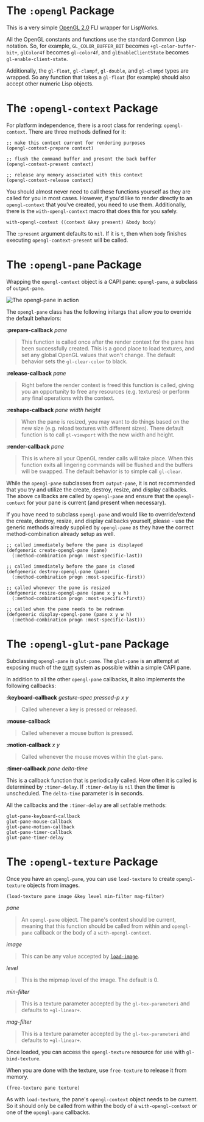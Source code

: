 # The `:opengl` Package

This is a very simple [OpenGL 2.0](http://www.opengl.org/) FLI wrapper for LispWorks.

All the OpenGL constants and functions use the standard Common Lisp notation. So, for example, `GL_COLOR_BUFFER_BIT` becomes `+gl-color-buffer-bit+`, `glColor4f` becomes `gl-color4f`, and `glEnableClientState` becomes `gl-enable-client-state`.

Additionally, the `gl-float`, `gl-clampf`, `gl-double`, and `gl-clampd` types are wrapped. So any function that takes a `gl-float` (for example) should also accept other numeric Lisp objects.

# The `:opengl-context` Package

For platform independence, there is a root class for rendering: `opengl-context`. There are three methods defined for it:

	;; make this context current for rendering purposes
	(opengl-context-prepare context)
	
	;; flush the command buffer and present the back buffer
	(opengl-context-present context)
	
	;; release any memory associated with this context
	(opengl-context-release context)
	
You should almost never need to call these functions yourself as they are called for you in most cases. However, if you'd like to render directly to an `opengl-context` that you've created, you need to use them. Additionally, there is the `with-opengl-context` macro that does this for you safely.

	with-opengl-context ((context &key present) &body body)
	
The `:present` argument defaults to `nil`. If it is `t`, then when `body` finishes executing `opengl-context-present` will be called.

# The `:opengl-pane` Package

Wrapping the `opengl-context` object is a CAPI pane: `opengl-pane`, a subclass of `output-pane`.

![The opengl-pane in action](https://raw.github.com/massung/lwgl/master/examples/screenshot.png)

The `opengl-pane` class has the following initargs that allow you to override the default behaviors:

**:prepare-callback** *pane*

> This function is called once after the render context for the pane has been successfully created. This is a good place to load textures, and set any global OpenGL values that won't change. The default behavior sets the `gl-clear-color` to black.

**:release-callback** *pane*

> Right before the render context is freed this function is called, giving you an opportunity to free any resources (e.g. textures) or perform any final operations with the context.

**:reshape-callback** *pane width height*

> When the pane is resized, you may want to do things based on the new size (e.g. reload textures with different sizes). There default function is to call `gl-viewport` with the new width and height.

**:render-callback** *pane*

> This is where all your OpenGL render calls will take place. When this function exits all lingering commands will be flushed and the buffers will be swapped. The default behavior is to simple call `gl-clear`.

While the `opengl-pane` subclasses from `output-pane`, it is not recommended that you try and utilize the create, destroy, resize, and display callbacks. The above callbacks are called by `opengl-pane` and ensure that the `opengl-context` for your pane is current (and present when necessary).

If you have need to subclass `opengl-pane` and would like to override/extend the create, destroy, resize, and display callbacks yourself, please - use the generic methods already supplied by `opengl-pane` as they have the correct method-combination already setup as well.

	;; called immediately before the pane is displayed
	(defgeneric create-opengl-pane (pane)
	  (:method-combination progn :most-specific-last))

	;; called immediately before the pane is closed
	(defgeneric destroy-opengl-pane (pane)
	  (:method-combination progn :most-specific-first))

	;; called whenever the pane is resized
	(defgeneric resize-opengl-pane (pane x y w h)
	  (:method-combination progn :most-specific-first))

	;; called when the pane needs to be redrawn
	(defgeneric display-opengl-pane (pane x y w h)
	  (:method-combination progn :most-specific-last)))
	  
# The `:opengl-glut-pane` Package

Subclassing `opengl-pane` is `glut-pane`. The `glut-pane` is an attempt at exposing much of the [`GLUT`](http://www.opengl.org/resources/libraries/glut/) system as possible within a simple CAPI pane.

In addition to all the other `opengl-pane` callbacks, it also implements the following callbacks:

**:keyboard-callback** *gesture-spec pressed-p x y*

> Called whenever a key is pressed or released.

**:mouse-callback**

> Called whenever a mouse button is pressed.

**:motion-callback** *x y*

> Called whenever the mouse moves within the `glut-pane`.

**:timer-callback** *pane delta-time*

This is a callback function that is periodically called. How often it is called is determined by `:timer-delay`. If `:timer-delay` is `nil` then the timer is unscheduled. The `delta-time` parameter is in seconds.

All the callbacks and the `:timer-delay` are all `setf`able methods:

	glut-pane-keyboard-callback
	glut-pane-mouse-callback
	glut-pane-motion-callback
	glut-pane-timer-callback
	glut-pane-timer-delay

# The `:opengl-texture` Package

Once you have an `opengl-pane`, you can use `load-texture` to create `opengl-texture` objects from images.

	(load-texture pane image &key level min-filter mag-filter)

*pane*

> An `opengl-pane` object. The pane's context should be current, meaning that this function should be called from within and `opengl-pane` callback or the body of a `with-opengl-context`.

*image*

> This can be any value accepted by [`load-image`](http://www.lispworks.com/documentation/lw61/CAPRM/html/capiref-592.htm#marker-1019790).

*level*

> This is the mipmap level of the image. The default is 0.

*min-filter*

> This is a texture parameter accepted by the `gl-tex-parameteri` and defaults to `+gl-linear+`.

*mag-filter*

> This is a texture parameter accepted by the `gl-tex-parameteri` and defaults to `+gl-linear+`.

Once loaded, you can access the `opengl-texture` resource for use with `gl-bind-texture`.

When you are done with the texture, use `free-texture` to release it from memory.

	(free-texture pane texture)

As with `load-texture`, the pane's `opengl-context` object needs to be current. So it should only be called from within the body of a `with-opengl-context` or one of the `opengl-pane` callbacks.